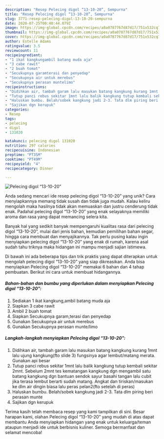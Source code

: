 ```yaml
---
description: "Resep Pelecing digol “13-10-20”, Sempurna"
title: "Resep Pelecing digol “13-10-20”, Sempurna"
slug: 3771-resep-pelecing-digol-13-10-20-sempurna
date: 2020-07-25T00:40:44.079Z
image: https://img-global.cpcdn.com/recipes/a0a0787767d87d17/751x532cq70/pelecing-digol-13-10-20-foto-resep-utama.jpg
thumbnail: https://img-global.cpcdn.com/recipes/a0a0787767d87d17/751x532cq70/pelecing-digol-13-10-20-foto-resep-utama.jpg
cover: https://img-global.cpcdn.com/recipes/a0a0787767d87d17/751x532cq70/pelecing-digol-13-10-20-foto-resep-utama.jpg
author: Estelle Adams
ratingvalue: 3.5
reviewcount: 11
recipeingredient:
- "1 ikat kangkungambil batang muda aja"
- "3 cabe rawit"
- "2 buah tomat"
- "Secukupnya garamterasi dan penyedap"
- "Secukupnya air untuk merebus"
- "Secukupnya perasan muntelimo"
recipeinstructions:
- "Didihkan air, tambah garam lalu masukan batang kangkung kurang 1mnt lalu ujung kangkung(fto slide 3) fungsinya agar lembut/matang merata. Gunakan api besar"
- "Tutup panci rebus sekitar 1mnt lalu balik kangkung tutup kembali sekitar 2mnt. Sebelum 2mnt tes kematangan kangkung dgn mengambil satu batang kangkung dgn bantuan sendok sayur basahi tangan lalu cubit jika terasa lembut berarti sudah matang. Angkat dan tiriskan/masukan ke dlm air dingin biasa lalu peras pelan2(fto setelah di peras)"
- "Haluskan bumbu. Belah/sobek kangkung jadi 2-3. Tata dlm piring beri perasan munte"
- "Sajikan dgn kerupuk"
categories:
- Resep
tags:
- pelecing
- digol
- 131020

katakunci: pelecing digol 131020 
nutrition: 297 calories
recipecuisine: Indonesian
preptime: "PT35M"
cooktime: "PT49M"
recipeyield: "4"
recipecategory: Dinner

---
```



![Pelecing digol “13-10-20”](https://img-global.cpcdn.com/recipes/a0a0787767d87d17/751x532cq70/pelecing-digol-13-10-20-foto-resep-utama.jpg)

Anda sedang mencari ide resep pelecing digol “13-10-20” yang unik? Cara menyiapkannya memang tidak susah dan tidak juga mudah. Kalau keliru mengolah maka hasilnya tidak akan memuaskan dan justru cenderung tidak enak. Padahal pelecing digol “13-10-20” yang enak selayaknya memiliki aroma dan rasa yang dapat memancing selera kita.

Banyak hal yang sedikit banyak mempengaruhi kualitas rasa dari pelecing digol “13-10-20”, mulai dari jenis bahan, kemudian pemilihan bahan segar, hingga cara membuat dan menyajikannya. Tak perlu pusing kalau ingin menyiapkan pelecing digol “13-10-20” yang enak di rumah, karena asal sudah tahu triknya maka hidangan ini mampu menjadi sajian istimewa.




Di bawah ini ada beberapa tips dan trik praktis yang dapat diterapkan untuk mengolah pelecing digol “13-10-20” yang siap dikreasikan. Anda bisa menyiapkan Pelecing digol “13-10-20” memakai 6 bahan dan 4 tahap pembuatan. Berikut ini cara untuk membuat hidangannya.

<!--inarticleads1-->

##### Bahan-bahan dan bumbu yang diperlukan dalam menyiapkan Pelecing digol “13-10-20”:

1. Sediakan 1 ikat kangkung,ambil batang muda aja
1. Siapkan 3 cabe rawit
1. Ambil 2 buah tomat
1. Siapkan Secukupnya garam,terasi dan penyedap
1. Gunakan Secukupnya air untuk merebus
1. Gunakan Secukupnya perasan munte/limo




<!--inarticleads2-->

##### Langkah-langkah menyiapkan Pelecing digol “13-10-20”:

1. Didihkan air, tambah garam lalu masukan batang kangkung kurang 1mnt lalu ujung kangkung(fto slide 3) fungsinya agar lembut/matang merata. Gunakan api besar
1. Tutup panci rebus sekitar 1mnt lalu balik kangkung tutup kembali sekitar 2mnt. Sebelum 2mnt tes kematangan kangkung dgn mengambil satu batang kangkung dgn bantuan sendok sayur basahi tangan lalu cubit jika terasa lembut berarti sudah matang. Angkat dan tiriskan/masukan ke dlm air dingin biasa lalu peras pelan2(fto setelah di peras)
1. Haluskan bumbu. Belah/sobek kangkung jadi 2-3. Tata dlm piring beri perasan munte
1. Sajikan dgn kerupuk




Terima kasih telah membaca resep yang kami tampilkan di sini. Besar harapan kami, olahan Pelecing digol “13-10-20” yang mudah di atas dapat membantu Anda menyiapkan hidangan yang enak untuk keluarga/teman ataupun menjadi ide untuk berbisnis kuliner. Semoga bermanfaat dan selamat mencoba!
